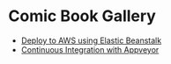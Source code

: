 # Comic Book Gallery #



- [Deploy to AWS using Elastic Beanstalk](https://aws.amazon.com/visualstudio/)
- [Continuous Integration with Appveyor](https://www.appveyor.com/)